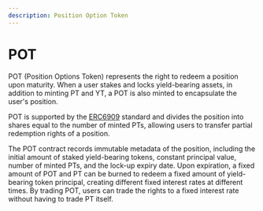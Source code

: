 ```yaml
---
description: Position Option Token
---
```


# POT

POT (Position Options Token) represents the right to redeem a position upon maturity. When a user stakes and locks yield-bearing assets, in addition to minting PT and YT, a POT is also minted to encapsulate the user's position.

POT is supported by the [ERC6909](https://eips.ethereum.org/EIPS/eip-6909) standard and divides the position into shares equal to the number of minted PTs, allowing users to transfer partial redemption rights of a position.

The POT contract records immutable metadata of the position, including the initial amount of staked yield-bearing tokens, constant principal value, number of minted PTs, and the lock-up expiry date. Upon expiration, a fixed amount of POT and PT can be burned to redeem a fixed amount of yield-bearing token principal, creating different fixed interest rates at different times. By trading POT, users can trade the rights to a fixed interest rate without having to trade PT itself.

